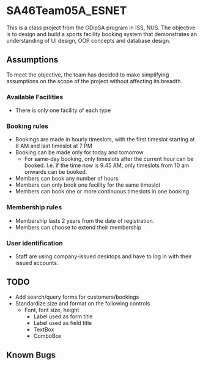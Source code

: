 # SA46Team05A_ESNET
This is a class project from the GDipSA program in ISS, NUS. The objective is to design and build a sports facility booking system that demonstrates an understanding of UI design, OOP concepts and database design.

## Assumptions
To meet the objective, the team has decided to make simplifying assumptions on the scope of the project without affecting its breadth.

### Available Facilities
- There is only one facility of each type

### Booking rules
- Bookings are made in hourly timeslots, with the first timeslot starting at 8 AM and last timeslot at 7 PM
- Booking can be made only for today and tomorrow
  - For same-day booking, only timeslots after the current hour can be booked. I.e. if the time now is 9.45 AM, only timeslots from 10 am onwards can be booked.
- Members can book any number of hours
- Members can only book one facility for the same timeslot
- Members can book one or more continuous timeslots in one booking

### Membership rules
- Membership lasts 2 years from the date of registration.
- Members can choose to extend their membership

### User identification
- Staff are using company-issued desktops and have to log in with their issued accounts.

## TODO
- Add search/query forms for customers/bookings
- Standardize size and format on the following controls
  - Font, font size, height
    - Label used as form title
    - Label used as field title
    - TextBox   
    - ComboBox

## Known Bugs
